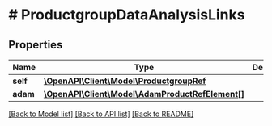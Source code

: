 # # ProductgroupDataAnalysisLinks

## Properties

Name | Type | Description | Notes
------------ | ------------- | ------------- | -------------
**self** | [**\OpenAPI\Client\Model\ProductgroupRef**](ProductgroupRef.md) |  | [optional]
**adam** | [**\OpenAPI\Client\Model\AdamProductRefElement[]**](AdamProductRefElement.md) |  | [optional]

[[Back to Model list]](../../README.md#models) [[Back to API list]](../../README.md#endpoints) [[Back to README]](../../README.md)

